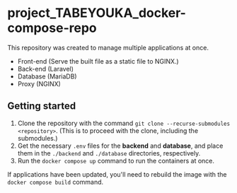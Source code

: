 # project_TABEYOUKA_docker-compose-repo

This repository was created to manage multiple applications at once.

- Front-end (Serve the built file as a static file to NGINX.)
- Back-end (Laravel)
- Database (MariaDB)
- Proxy (NGINX)

## Getting started

1. Clone the repository with the command `git clone --recurse-submodules <repository>`. (This is to proceed with the clone, including the submodules.)
2. Get the necessary `.env` files for the **backend** and **database**,
   and place them in the `./backend` and `./database` directories, respectively.
3. Run the `docker compose up` command to run the containers at once.

If applications have been updated, you'll need to rebuild the image with the `docker compose build` command.
